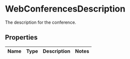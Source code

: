 

# WebConferencesDescription

The description for the conference.

## Properties

| Name | Type | Description | Notes |
|------------ | ------------- | ------------- | -------------|



